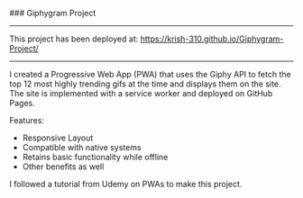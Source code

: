 ### Giphygram Project

---

This project has been deployed at: https://krish-310.github.io/Giphygram-Project/

---

I created a Progressive Web App (PWA) that uses the Giphy API to fetch the top 12 most highly trending gifs at the time and displays them on the site. The site is implemented with a service worker and deployed on GitHub Pages. 

Features:
- Responsive Layout
- Compatible with native systems 
- Retains basic functionality while offline
- Other benefits as well

I followed a tutorial from Udemy on PWAs to make this project.